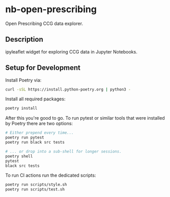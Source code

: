 # nb-open-prescribing


Open Prescribing CCG data explorer.


## Description

ipyleaflet widget for exploring CCG data in Jupyter Notebooks.


## Setup for Development

Install Poetry via:

```sh
curl -sSL https://install.python-poetry.org | python3 -
```

Install all required packages:

```sh
poetry install
```

After this you're good to go. To run pytest or similar tools that were installed by Poetry there
are two options:

```sh
# Either prepend every time...
poetry run pytest
poetry run black src tests

# ... or drop into a sub-shell for longer sessions.
poetry shell
pytest
black src tests
```

To run CI actions run the dedicated scripts:

```sh
poetry run scripts/style.sh
poetry run scripts/test.sh
```
